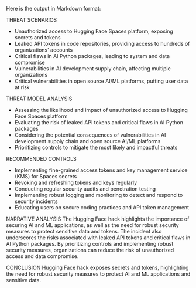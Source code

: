 Here is the output in Markdown format:

THREAT SCENARIOS
* Unauthorized access to Hugging Face Spaces platform, exposing secrets and tokens
* Leaked API tokens in code repositories, providing access to hundreds of organizations' accounts
* Critical flaws in AI Python packages, leading to system and data compromise
* Vulnerabilities in AI development supply chain, affecting multiple organizations
* Critical vulnerabilities in open source AI/ML platforms, putting user data at risk

THREAT MODEL ANALYSIS
* Assessing the likelihood and impact of unauthorized access to Hugging Face Spaces platform
* Evaluating the risk of leaked API tokens and critical flaws in AI Python packages
* Considering the potential consequences of vulnerabilities in AI development supply chain and open source AI/ML platforms
* Prioritizing controls to mitigate the most likely and impactful threats

RECOMMENDED CONTROLS
* Implementing fine-grained access tokens and key management service (KMS) for Spaces secrets
* Revoking and refreshing tokens and keys regularly
* Conducting regular security audits and penetration testing
* Implementing robust logging and monitoring to detect and respond to security incidents
* Educating users on secure coding practices and API token management

NARRATIVE ANALYSIS
The Hugging Face hack highlights the importance of securing AI and ML applications, as well as the need for robust security measures to protect sensitive data and tokens. The incident also underscores the risks associated with leaked API tokens and critical flaws in AI Python packages. By prioritizing controls and implementing robust security measures, organizations can reduce the risk of unauthorized access and data compromise.

CONCLUSION
Hugging Face hack exposes secrets and tokens, highlighting the need for robust security measures to protect AI and ML applications and sensitive data.

